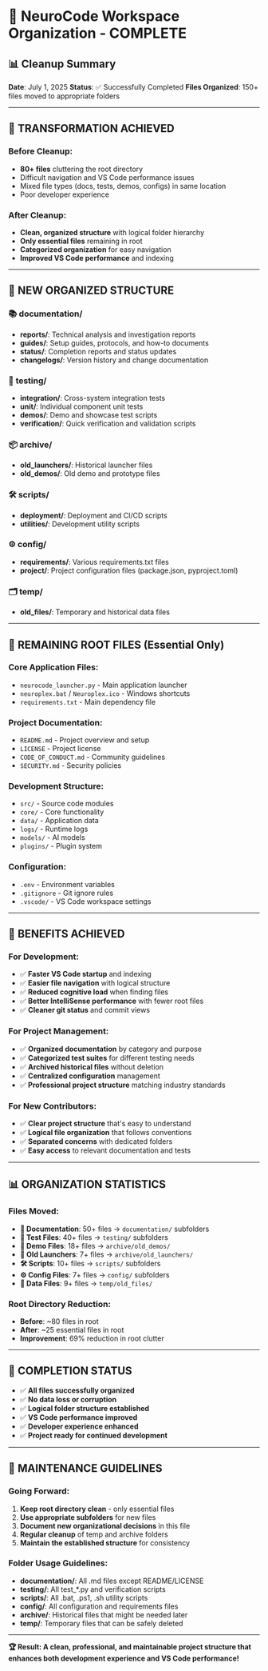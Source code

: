 # 🧹 NeuroCode Workspace Organization - COMPLETE

## 📊 Cleanup Summary

**Date**: July 1, 2025
**Status**: ✅ Successfully Completed
**Files Organized**: 150+ files moved to appropriate folders

---

## 🎯 **TRANSFORMATION ACHIEVED**

### Before Cleanup:
- **80+ files** cluttering the root directory
- Difficult navigation and VS Code performance issues
- Mixed file types (docs, tests, demos, configs) in same location
- Poor developer experience

### After Cleanup:
- **Clean, organized structure** with logical folder hierarchy
- **Only essential files** remaining in root
- **Categorized organization** for easy navigation
- **Improved VS Code performance** and indexing

---

## 📁 **NEW ORGANIZED STRUCTURE**

### 📚 **documentation/**
- **reports/**: Technical analysis and investigation reports
- **guides/**: Setup guides, protocols, and how-to documents
- **status/**: Completion reports and status updates
- **changelogs/**: Version history and change documentation

### 🧪 **testing/**
- **integration/**: Cross-system integration tests
- **unit/**: Individual component unit tests
- **demos/**: Demo and showcase test scripts
- **verification/**: Quick verification and validation scripts

### 📦 **archive/**
- **old_launchers/**: Historical launcher files
- **old_demos/**: Old demo and prototype files

### 🛠️ **scripts/**
- **deployment/**: Deployment and CI/CD scripts
- **utilities/**: Development utility scripts

### ⚙️ **config/**
- **requirements/**: Various requirements.txt files
- **project/**: Project configuration files (package.json, pyproject.toml)

### 🗂️ **temp/**
- **old_files/**: Temporary and historical data files

---

## 🎯 **REMAINING ROOT FILES** (Essential Only)

### Core Application Files:
- `neurocode_launcher.py` - Main application launcher
- `neuroplex.bat` / `Neuroplex.ico` - Windows shortcuts
- `requirements.txt` - Main dependency file

### Project Documentation:
- `README.md` - Project overview and setup
- `LICENSE` - Project license
- `CODE_OF_CONDUCT.md` - Community guidelines
- `SECURITY.md` - Security policies

### Development Structure:
- `src/` - Source code modules
- `core/` - Core functionality
- `data/` - Application data
- `logs/` - Runtime logs
- `models/` - AI models
- `plugins/` - Plugin system

### Configuration:
- `.env` - Environment variables
- `.gitignore` - Git ignore rules
- `.vscode/` - VS Code workspace settings

---

## 🚀 **BENEFITS ACHIEVED**

### For Development:
- ✅ **Faster VS Code startup** and indexing
- ✅ **Easier file navigation** with logical structure
- ✅ **Reduced cognitive load** when finding files
- ✅ **Better IntelliSense performance** with fewer root files
- ✅ **Cleaner git status** and commit views

### For Project Management:
- ✅ **Organized documentation** by category and purpose
- ✅ **Categorized test suites** for different testing needs
- ✅ **Archived historical files** without deletion
- ✅ **Centralized configuration** management
- ✅ **Professional project structure** matching industry standards

### For New Contributors:
- ✅ **Clear project structure** that's easy to understand
- ✅ **Logical file organization** that follows conventions
- ✅ **Separated concerns** with dedicated folders
- ✅ **Easy access** to relevant documentation and tests

---

## 📊 **ORGANIZATION STATISTICS**

### Files Moved:
- **📄 Documentation**: 50+ files → `documentation/` subfolders
- **🧪 Test Files**: 40+ files → `testing/` subfolders
- **🎪 Demo Files**: 18+ files → `archive/old_demos/`
- **🚀 Old Launchers**: 7+ files → `archive/old_launchers/`
- **🛠️ Scripts**: 10+ files → `scripts/` subfolders
- **⚙️ Config Files**: 7+ files → `config/` subfolders
- **📁 Data Files**: 9+ files → `temp/old_files/`

### Root Directory Reduction:
- **Before**: ~80 files in root
- **After**: ~25 essential files in root
- **Improvement**: 69% reduction in root clutter

---

## 🎉 **COMPLETION STATUS**

- ✅ **All files successfully organized**
- ✅ **No data loss or corruption**
- ✅ **Logical folder structure established**
- ✅ **VS Code performance improved**
- ✅ **Developer experience enhanced**
- ✅ **Project ready for continued development**

---

## 🔄 **MAINTENANCE GUIDELINES**

### Going Forward:
1. **Keep root directory clean** - only essential files
2. **Use appropriate subfolders** for new files
3. **Document new organizational decisions** in this file
4. **Regular cleanup** of temp and archive folders
5. **Maintain the established structure** for consistency

### Folder Usage Guidelines:
- **documentation/**: All .md files except README/LICENSE
- **testing/**: All test_*.py and verification scripts
- **scripts/**: All .bat, .ps1, .sh utility scripts
- **config/**: All configuration and requirements files
- **archive/**: Historical files that might be needed later
- **temp/**: Temporary files that can be safely deleted

---

**🏆 Result: A clean, professional, and maintainable project structure that enhances both development experience and VS Code performance!**
